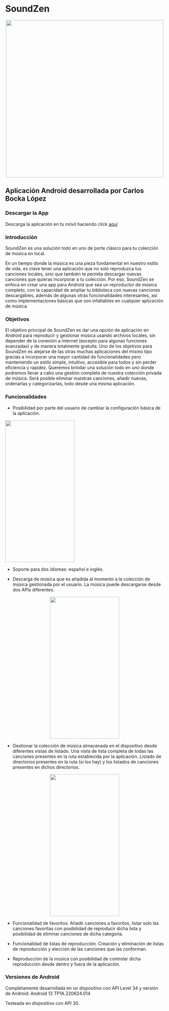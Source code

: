 # SoundZen

<p align="center">
<img src="https://github.com/CBocka/SoundZen/assets/156449965/d1864274-e70f-4e86-8223-bb7b24c8d35c" height="500" width="500" >
</p>

## Aplicación Android desarrollada por Carlos Bocka López

### Descargar la App

Descarga la aplicación en tu móvil haciendo click [aquí](https://github.com/CBocka/SoundZen/raw/master/SoundZen.apk "aquí")

### Introducción

SoundZen es una solución todo en uno de porte clásico para tu colección de música en local. 

En un tiempo donde la música es una pieza fundamental en nuestro estilo de vida, es clave tener una aplicación que no solo reproduzca tus canciones locales, sino que también te permita descargar nuevas canciones que quieras incorporar a tu colección. Por eso, SoundZen se enfoca en crear una app para Android que sea un reproductor de música completo, con la capacidad de ampliar tu biblioteca con nuevas canciones descargables, además de algunas otras funcionalidades interesantes, así como implementaciones básicas que son infaltables en cualquier aplicación de música.

### Objetivos

El objetivo principal de SoundZen es dar una opción de aplicación en Android para reproducir y gestionar música usando archivos locales, sin depender de la conexión a internet (excepto para algunas funciones avanzadas) y de manera totalmente gratuita.
Uno de los objetivos para SoundZen es alejarse de las otras muchas aplicaciones del mismo tipo gracias a incorporar una mayor cantidad de funcionalidades pero manteniendo un estilo simple, intuitivo, accesible para todos y sin perder eficiencia y rapidez.
Queremos brindar una solución todo en uno donde podremos llevar a cabo una gestión completa de nuestra colección privada de música. Será posible eliminar nuestras canciones, añadir nuevas, ordenarlas y categorizarlas, todo desde una misma aplicación.

### Funcionalidades

- Posibilidad por parte del usuario de cambiar la configuración básica de la aplicación.

  <p align="center">
<img src="https://github.com/CBocka/SoundZen/assets/156449965/2a4d93cc-b567-4f4c-93e9-fbb8e8c0b1da" height="450" width="220" >
</p>

- Soporte para dos idiomas: español e inglés.

- Descarga de música que es añadida al momento a la colección de música gestionada por el usuario. La música puede descargarse desde dos APIs diferentes.

<p align="center">
<img src="https://github.com/CBocka/SoundZen/assets/156449965/ca773652-be90-4b36-89d1-29018b2e83ee" height="450" width="220" >
</p>

- Gestionar la colección de música almacenada en el dispositivo desde diferentes vistas de listado. Una vista de lista completa de todas las canciones presentes en la ruta establecida por la aplicación. Listado de directorios presentes en la ruta (si los hay) y los listados de canciones presentes en dichos directorios.

<p align="center">
<img src="https://github.com/CBocka/SoundZen/assets/156449965/5d602960-a2eb-4482-8fe9-11f4bb497529" height="450" width="220" >
</p>

- Funcionalidad de favoritos. Añadir canciones a favoritos, listar solo las canciones favoritas con posibilidad de reproducir dicha lista y posibilidad de eliminar canciones de dicha categoría.

- Funcionalidad de listas de reproducción. Creación y eliminación de listas de reproducción y elección de las canciones que las conforman.

- Reproducción de la música con posibilidad de controlar dicha reproducción desde dentro y fuera de la aplicación.

### Versiones de Android

Completamente desarrollada en un dispositivo con API Level 34 y versión de Android:
Android 13 TP1A.220624.014

Testeada en dispositivo con API 30.
